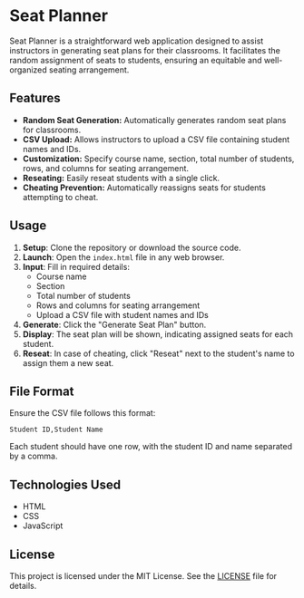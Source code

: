 # Seat Planner

Seat Planner is a straightforward web application designed to assist instructors in generating seat plans for their classrooms. It facilitates the random assignment of seats to students, ensuring an equitable and well-organized seating arrangement.

## Features

- **Random Seat Generation:** Automatically generates random seat plans for classrooms.
- **CSV Upload:** Allows instructors to upload a CSV file containing student names and IDs.
- **Customization:** Specify course name, section, total number of students, rows, and columns for seating arrangement.
- **Reseating:** Easily reseat students with a single click.
- **Cheating Prevention:** Automatically reassigns seats for students attempting to cheat.

## Usage

1. **Setup**: Clone the repository or download the source code.
2. **Launch**: Open the `index.html` file in any web browser.
3. **Input**: Fill in required details:
   - Course name
   - Section
   - Total number of students
   - Rows and columns for seating arrangement
   - Upload a CSV file with student names and IDs
4. **Generate**: Click the "Generate Seat Plan" button.
5. **Display**: The seat plan will be shown, indicating assigned seats for each student.
6. **Reseat**: In case of cheating, click "Reseat" next to the student's name to assign them a new seat.

## File Format

Ensure the CSV file follows this format:

```
Student ID,Student Name
```

Each student should have one row, with the student ID and name separated by a comma.

## Technologies Used

- HTML
- CSS
- JavaScript

## License

This project is licensed under the MIT License. See the [LICENSE](LICENSE) file for details.
